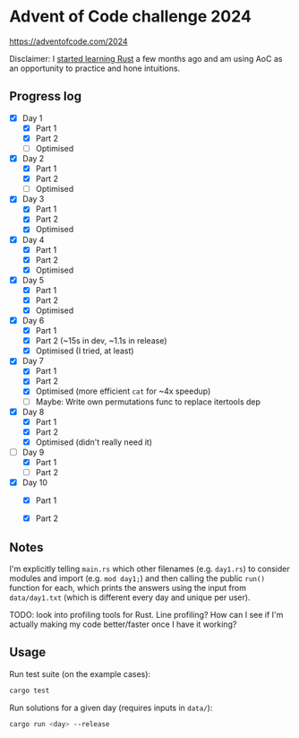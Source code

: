 # Advent of Code challenge 2024

https://adventofcode.com/2024

Disclaimer: I [started learning Rust](https://gianluca.ai/tags/rust/) a few months ago and am using AoC as an opportunity to practice and hone intuitions.

## Progress log

- [x] Day 1
    - [x] Part 1
    - [x] Part 2
    - [ ] Optimised
- [x] Day 2
    - [x] Part 1
    - [x] Part 2
    - [ ] Optimised
- [x] Day 3
    - [x] Part 1
    - [x] Part 2
    - [x] Optimised
- [x] Day 4
    - [x] Part 1
    - [x] Part 2
    - [x] Optimised
- [x] Day 5
    - [x] Part 1
    - [x] Part 2
    - [x] Optimised
- [x] Day 6
    - [x] Part 1
    - [x] Part 2 (~15s in dev, ~1.1s in release)
    - [x] Optimised (I tried, at least)
- [x] Day 7
    - [x] Part 1
    - [x] Part 2
    - [x] Optimised (more efficient `cat` for ~4x speedup)
    - [ ] Maybe: Write own permutations func to replace itertools dep
- [x] Day 8
    - [x] Part 1
    - [x] Part 2
    - [x] Optimised (didn't really need it)
- [ ] Day 9
    - [x] Part 1
    - [ ] Part 2
- [x] Day 10
    - [x] Part 1
    - [x] Part 2


## Notes

I'm explicitly telling `main.rs` which other filenames (e.g. `day1.rs`) to consider modules and import (e.g. `mod day1;`) and then calling the public `run()` function for each, which prints the answers using the input from `data/day1.txt` (which is different every day and unique per user).

TODO: look into profiling tools for Rust. Line profiling? How can I see if I'm actually making my code better/faster once I have it working?

## Usage

Run test suite (on the example cases):

```bash
cargo test
```

Run solutions for a given day (requires inputs in `data/`):

```bash
cargo run <day> --release
```
